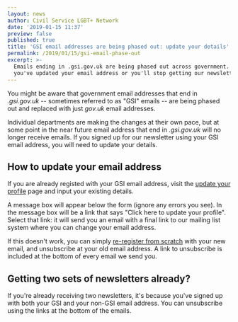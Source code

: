 ```yaml
---
layout: news
author: Civil Service LGBT+ Network
date: '2019-01-15 11:37'
preview: false
published: true
title: 'GSI email addresses are being phased out: update your details'
permalink: /2019/01/15/gsi-email-phase-out
excerpt: >-
  Emails ending in .gsi.gov.uk are being phased out across government. Make sure
  you've updated your email address or you'll stop getting our newsletters.
---
```

You might be aware that government email addresses that end in *.gsi.gov.uk* -- sometimes referred to as "GSI" emails -- are being phased out and replaced with just *gov.uk* email addresses.

Individual departments are making the changes at their own pace, but at some point in the near future email address that end in *.gsi.gov.uk* will no longer receive emails. If you signed up for our newsletter using your GSI email address, you will need to update your details.

## How to update your email address

If you are already registed with your GSI email address, visit the [update your profile](/update-profile) page and input your existing details. 

A message box will appear below the form (ignore any errors you see). In the message box will be a link that says "Click here to update your profile". Select that link: it will send you an email with a final link to our mailing list system where you can change your email address.

If this doesn't work, you can simply [re-register from scratch](/join-us) with your new email, and unsubscribe at your old email address. A link to unsubscribe is included at the bottom of every email we send you.

## Getting two sets of newsletters already?

If you're already receiving two newsletters, it's because you've signed up with both your GSI and your non-GSI email address. You can unsubscribe using the links at the bottom of the emails.